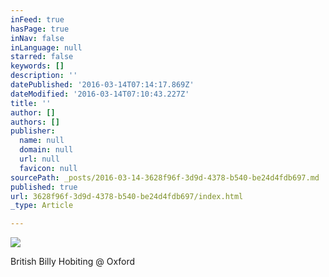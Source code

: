 ```yaml
---
inFeed: true
hasPage: true
inNav: false
inLanguage: null
starred: false
keywords: []
description: ''
datePublished: '2016-03-14T07:14:17.869Z'
dateModified: '2016-03-14T07:10:43.227Z'
title: ''
author: []
authors: []
publisher:
  name: null
  domain: null
  url: null
  favicon: null
sourcePath: _posts/2016-03-14-3628f96f-3d9d-4378-b540-be24d4fdb697.md
published: true
url: 3628f96f-3d9d-4378-b540-be24d4fdb697/index.html
_type: Article

---
```

![](https://the-grid-user-content.s3-us-west-2.amazonaws.com/da92eefd-fea9-4784-b743-ae5432f7def9.jpg)

British Billy Hobiting @ Oxford